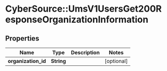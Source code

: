 # CyberSource::UmsV1UsersGet200ResponseOrganizationInformation

## Properties
Name | Type | Description | Notes
------------ | ------------- | ------------- | -------------
**organization_id** | **String** |  | [optional] 


